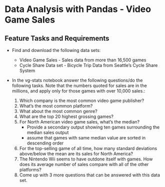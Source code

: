 # Data Analysis with Pandas - Video Game Sales

## Feature Tasks and Requirements

- Find and download the following data sets:

  - Video Game Sales - Sales data from more than 16,500 games
  - Cycle Share Data set - Bicycle Trip Data from Seattle’s Cycle Share System

- In the vg-stats notebook answer the following questions/do the following tasks. Note that the numbers quoted for sales are in the millions, and apply only for those games with over 10,000 sales.:
  1. Which company is the most common video game publisher?
  1. What’s the most common platform?
  1. What about the most common genre?
  1. What are the top 20 highest grossing games?
  1. For North American video game sales, what’s the median?
     - Provide a secondary output showing ten games surrounding the median sales output
     - assume that games with same median value are sorted in descending order
  1. For the top-selling game of all time, how many standard deviations above/below the mean are its sales for North America?
  1. The Nintendo Wii seems to have outdone itself with games. How does its average number of sales compare with all of the other platforms?
  1. Come up with 3 more questions that can be answered with this data set.
